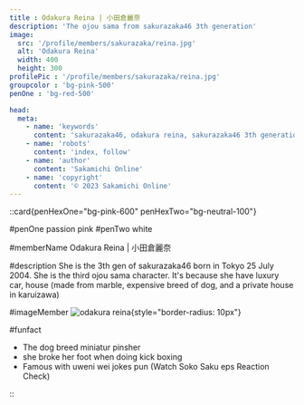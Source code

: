 ```yaml
---
title : Odakura Reina | 小田倉麗奈
description: 'The ojou sama from sakurazaka46 3th generation'
image:
  src: '/profile/members/sakurazaka/reina.jpg'
  alt: 'Odakura Reina'
  width: 400
  height: 300
profilePic : '/profile/members/sakurazaka/reina.jpg'
groupcolor : 'bg-pink-500'
penOne : 'bg-red-500'

head:
  meta:
    - name: 'keywords'
      content: 'sakurazaka46, odakura reina, sakurazaka46 3th generation'
    - name: 'robots'
      content: 'index, follow'
    - name: 'author'
      content: 'Sakamichi Online'
    - name: 'copyright'
      content: '© 2023 Sakamichi Online'
---
```

::card{penHexOne="bg-pink-600" penHexTwo="bg-neutral-100"}
 
  
#penOne
passion pink
#penTwo
white


#memberName
Odakura Reina | 小田倉麗奈

#description
She is the 3th gen of sakurazaka46 born in Tokyo
25 July 2004. She is the third ojou sama
character. It's because she have luxury car, house (made from
marble, expensive breed of dog, and a private
house in karuizawa)

#imageMember
![odakura reina](/profile/members/sakurazaka/reina.jpg){style="border-radius: 10px"}

#funfact
- The dog breed miniatur pinsher
- she broke her foot when doing kick boxing
- Famous with uweni wei jokes pun (Watch Soko Saku eps Reaction Check)

::

<!--   
   :::
   penlight
   {
    penHexOne="bg-red-500" penHexTwo="bg-sky-500"}
 
  ::: -->
